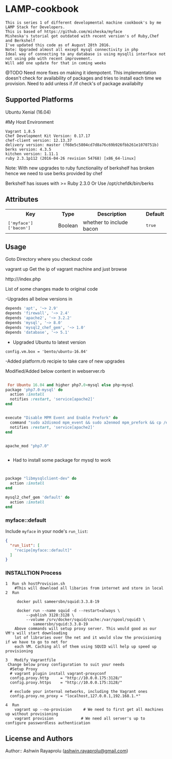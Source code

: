 # LAMP-cookbook
```desc
This is series 1 of different developmental machine cookbook's by me
LAMP Stack for Developers.
This is based of https://github.com/misheska/myface
Misheska's tutorial got outdated with recent version's of Ruby,Chef and Berkshelf 
I've updated this code as of August 28th 2016.
Note: Upgraded almost all except mysql connectivity in php
Ideal way of connecting to any database is using mysqlli interface not not using pdo with recent improvement. 
Will add one update for that in coming weeks
```

@TODO
Need more fixes on making it idempotent. This implementation doesn't check for availability of packages and tries to install each time we provision. Need to add unless if /if check's of package availabilty

## Supported Platforms

Ubuntu Xenial (16.04)

#My Host Environment
```t
Vagrant 1.8.5
Chef Development Kit Version: 0.17.17
chef-client version: 12.13.37
delivery version: master (f68e5c5804cd7d8a76c69b926fbb261e1070751b)
berks version: 4.3.5
kitchen version: 1.11.1
ruby 2.3.1p112 (2016-04-26 revision 54768) [x86_64-linux]
```

Note:
With new upgrades to ruby functionality of berkshelf has broken hence we need to use berks provided by chef

Berkshelf has issues with >= Ruby 2.3.0
Or Use
/opt/chefdk/bin/berks


## Attributes

<table>
  <tr>
    <th>Key</th>
    <th>Type</th>
    <th>Description</th>
    <th>Default</th>
  </tr>
  <tr>
    <td><tt>['myface']['bacon']</tt></td>
    <td>Boolean</td>
    <td>whether to include bacon</td>
    <td><tt>true</tt></td>
  </tr>
</table>

## Usage

Goto Directory where you checkout code

vagrant up
Get the ip of vagrant machine and just browse

http://<ip>/index.php




List of some changes made to original code

-Upgrades all below versions in 
```metadata.rb
depends 'apt', '~> 2.9'
depends 'firewall', '~> 2.4'
depends 'apache2', '~> 3.2.2'
depends 'mysql', '~> 8.0'  
depends 'mysql2_chef_gem', '~> 1.0'
depends 'database', '~> 5.1' 
```
- Upgraded Ubuntu to latest version

```VagrantFile
config.vm.box = 'bento/ubuntu-16.04'
```
-Added platform.rb recipie to take care of new upgrades 


Modified/Added below content in webserver.rb

```Webserver.rb

 For Ubuntu 16.04 and higher php7.0-mysql else php-mysql
package 'php7.0-mysql' do
  action :install
  notifies :restart, 'service[apache2]'
end


execute "Disable MPM Event and Enable Prefork" do
  command "sudo a2dismod mpm_event && sudo a2enmod mpm_prefork && cp /etc/apache2/mods-available/php* /etc/apache2/mods-enabled/ "
  notifies :restart, 'service[apache2]'
end


apache_mod "php7.0"



```




- Had to install some package for mysql to work

```database.rb


package "libmysqlclient-dev" do
  action :install
end

mysql2_chef_gem 'default' do
  action :install
end

```




### myface::default

Include `myface` in your node's `run_list`:

```json
{
  "run_list": [
    "recipe[myface::default]"
  ]
}
```


### INSTALLTION Process

```Steps
1  Run sh hostProvision.sh   
	#This will download all libaries from internet and store in local
2  Run

   	 docker pull sameersbn/squid:3.3.8-19
   	   
   	 docker run --name squid -d --restart=always \
 		 --publish 3128:3128 \
  		 --volume /srv/docker/squid/cache:/var/spool/squid3 \
  			sameersbn/squid:3.3.8-19
    Above commands will setup proxy server. This would good as our VM's will start downloading
    lot of libraries over the net and it would slow the provisioning if we have to go to net for 
    each VM. Caching all of them using SQUID will help up speed up provisioning
    
3	Modify Vagrantfile
 Change below proxy configuration to suit your needs
  #Setup Proxy
  # vagrant plugin install vagrant-proxyconf
  config.proxy.http     = "http://10.0.0.175:3128/"
  config.proxy.https    = "http://10.0.0.175:3128/"
  
  # exclude your internal networks, including the Vagrant ones
  config.proxy.no_proxy = "localhost,127.0.0.1,192.168.1.*"

4  Run 
	vagrant up --no-provision     # We need to first get all machines up without provisioning
	vagrant provision            # We need all server's up to configure passwordless authentication

```


## License and Authors

Author:: Ashwin Rayaprolu (ashwin.rayaprolu@gmail.com)

